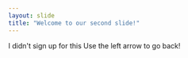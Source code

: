 ```yaml
---
layout: slide
title: "Welcome to our second slide!"
---
```

I didn't sign up for this
Use the left arrow to go back!

